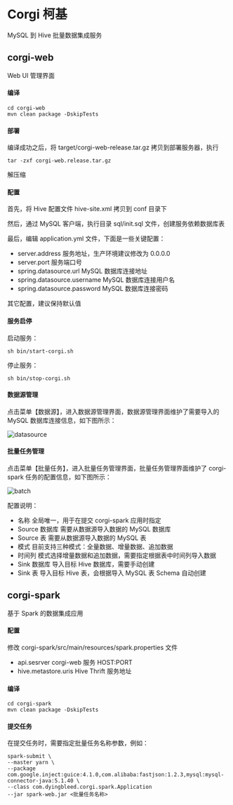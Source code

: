 # Corgi 柯基

MySQL 到 Hive 批量数据集成服务

## corgi-web

Web UI 管理界面

#### 编译

```
cd corgi-web
mvn clean package -DskipTests
```

#### 部署

编译成功之后，将 target/corgi-web-release.tar.gz 拷贝到部署服务器，执行

```
tar -zxf corgi-web.release.tar.gz
```

解压缩

#### 配置

首先，将 Hive 配置文件 hive-site.xml 拷贝到 conf 目录下

然后，通过 MySQL 客户端，执行目录 sql/init.sql 文件，创建服务依赖数据库表

最后，编辑 application.yml 文件，下面是一些关键配置：

- server.address  服务地址，生产环境建议修改为 0.0.0.0
- server.port  服务端口号
- spring.datasource.url  MySQL 数据库连接地址
- spring.datasource.username  MySQL 数据库连接用户名
- spring.datasource.password  MySQL 数据库连接密码

其它配置，建议保持默认值

#### 服务启停

启动服务：

```
sh bin/start-corgi.sh
```

停止服务：

```
sh bin/stop-corgi.sh
```

#### 数据源管理

点击菜单【数据源】，进入数据源管理界面，数据源管理界面维护了需要导入的 MySQL 数据库连接信息，如下图所示：

![datasource](http://oahz6ih7r.bkt.clouddn.com/corgi_datasource.png)

#### 批量任务管理

点击菜单【批量任务】，进入批量任务管理界面，批量任务管理界面维护了 corgi-spark 任务的配置信息，如下图所示：

![batch](http://oahz6ih7r.bkt.clouddn.com/corgi_batch.png)

配置说明：

- 名称  全局唯一，用于在提交 corgi-spark 应用时指定
- Source 数据库  需要从数据源导入数据的 MySQL 数据库
- Source 表  需要从数据源导入数据的 MySQL 表
- 模式  目前支持三种模式：全量数据、增量数据、追加数据
- 时间列  模式选择增量数据和追加数据，需要指定根据表中时间列导入数据
- Sink 数据库  导入目标 Hive 数据库，需要手动创建
- Sink 表  导入目标 Hive 表，会根据导入 MySQL 表 Schema 自动创建

## corgi-spark

基于 Spark 的数据集成应用

#### 配置

修改 corgi-spark/src/main/resources/spark.properties 文件

- api.sesrver  corgi-web 服务 HOST:PORT
- hive.metastore.uris  Hive Thrift 服务地址

#### 编译

```
cd corgi-spark
mvn clean package -DskipTests
```

#### 提交任务

在提交任务时，需要指定批量任务名称参数，例如：

```
spark-submit \
--master yarn \
--package com.google.inject:guice:4.1.0,com.alibaba:fastjson:1.2.3,mysql:mysql-connector-java:5.1.40 \
--class com.dyingbleed.corgi.spark.Application 
--jar spark-web.jar <批量任务名称>
```